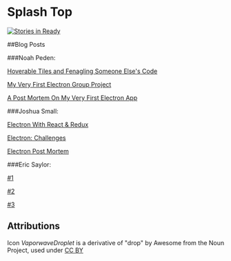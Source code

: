 # Splash Top

[![Stories in Ready](https://badge.waffle.io/noahpeden/SplashTop.png?label=ready&title=Ready)](http://waffle.io/noahpeden/SplashTop)

##Blog Posts

###Noah Peden:

[Hoverable Tiles and Fenagling Someone Else's Code](https://medium.com/@noahpeden/hoverable-tiles-and-fenagling-someone-elses-code-e2ea75fa8cd)

[My Very First Electron Group Project](https://medium.com/@noahpeden/my-very-first-electron-group-project-385404afcc9)

[A Post Mortem On My Very First Electron App](https://medium.com/@noahpeden/a-post-mortem-on-my-first-electron-app-472543c5a982)

###Joshua Small:

[Electron With React & Redux](https://medium.com/@joshuakylesmall/electron-with-react-redux-ce26fee86f9e)

[Electron: Challenges](https://medium.com/@joshuakylesmall/electron-saving-to-file-system-setting-desktop-background-taking-photos-and-more-99fa3dfc23f1)

[Electron Post Mortem](https://medium.com/@joshuakylesmall/electron-post-mortem-fd0a1cf3259c)

###Eric Saylor:

[#1]()

[#2]()

[#3]()


## Attributions

Icon _VaporwaveDroplet_ is a derivative of "drop" by Awesome from the Noun Project, used under [CC BY](https://creaivecommons.org/licenses/by/3.0/us/)
